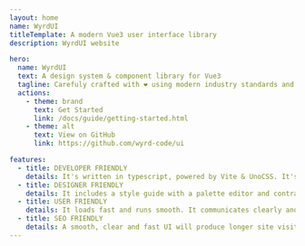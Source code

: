 ```yaml
---
layout: home
name: WyrdUI
titleTemplate: A modern Vue3 user interface library
description: WyrdUI website

hero:
  name: WyrdUI
  text: A design system & component library for Vue3
  tagline: Carefuly crafted with ❤️ using modern industry standards and best practices
  actions:
    - theme: brand
      text: Get Started
      link: /docs/guide/getting-started.html
    - theme: alt
      text: View on GitHub
      link: https://github.com/wyrd-code/ui

features:
  - title: DEVELOPER FRIENDLY
    details: It's written in typescript, powered by Vite & UnoCSS. It's tree Shakeable. It's headless but with themes ready. i18n is built in.
  - title: DESIGNER FRIENDLY
    details: It includes a style guide with a palette editor and contrast checker. Uses vertical and horizontal grids for layout. Design tokens used everywhere.
  - title: USER FRIENDLY
    details: It loads fast and runs smooth. It communicates clearly and consistently. It follows ARIA guidelines as close as possible.
  - title: SEO FRIENDLY
    details: A smooth, clear and fast UI will produce longer site visits and more visitor engagement, leading to better results in ranking algorithms.
---
```

